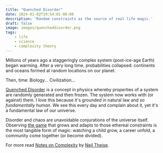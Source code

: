 ```yaml
---
title: "Quenched Disorder"
date: 2024-01-02T19:54:01-06:00
description: 'Random constraints as the source of real life magic.'
draft: false
image: images/quencheddisorder.png
tags:
    - life
    - science
    - complexity theory
---
```


Millions of years ago a staggeringly complex system (post-ice-age Earth) began warming. After a very long time, probabilities collapsed: continents and oceans formed at random locations on our planet.

Then, time: Biology... Civilization...

[Quenched Disorder](https://en.wikipedia.org/wiki/Order_and_disorder#Quenched_disorder) is a concept in physics whereby properties of a system are randomly generated and then frozen. The system now works with (or against) them. I love this because it's grounded in natural law and *so fundamentally human*. We see this every day and complain about it, yet it's a fundamental law of our universe.

Disorder and chaos are unavoidable conjurations of the universe itself. Observing [the game](https://en.wikipedia.org/wiki/Conway%27s_Game_of_Life) that grows and adapts to those ethereal constraints is the most tangible form of magic: watching a child grow, a career unfold, a community come together (or become divided).

For more read [Notes on Complexity](https://www.spiegelandgrau.com/notes-on-complexity) by [Neil Theise](https://www.neiltheiseofficial.com/).